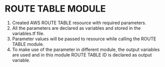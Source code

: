 # ROUTE TABLE MODULE
1. Created AWS ROUTE TABLE resource with required parameters.
2. All the parameters are declared as variables and stored in the variables.tf file.
3. Parameter values will be passed to resource while calling the ROUTE TABLE module.
4. To make use of the parameter in different module, the output variables are used and in this module ROUTE TABLE ID is declared as output variable.
